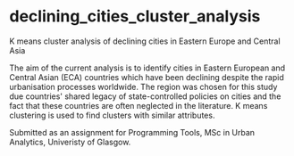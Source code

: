 # declining_cities_cluster_analysis
K means cluster analysis of declining cities in Eastern Europe and Central Asia


The aim of the current analysis is to identify cities in Eastern European and Central Asian (ECA) countries which have been declining despite the rapid urbanisation processes worldwide. The region was chosen for this study due countries' shared legacy of state-controlled policies on cities and the fact that these countries are often neglected in the literature. K means clustering is used to find clusters with similar attributes.

Submitted as an assignment for Programming Tools, MSc in Urban Analytics, Univeristy of Glasgow.

